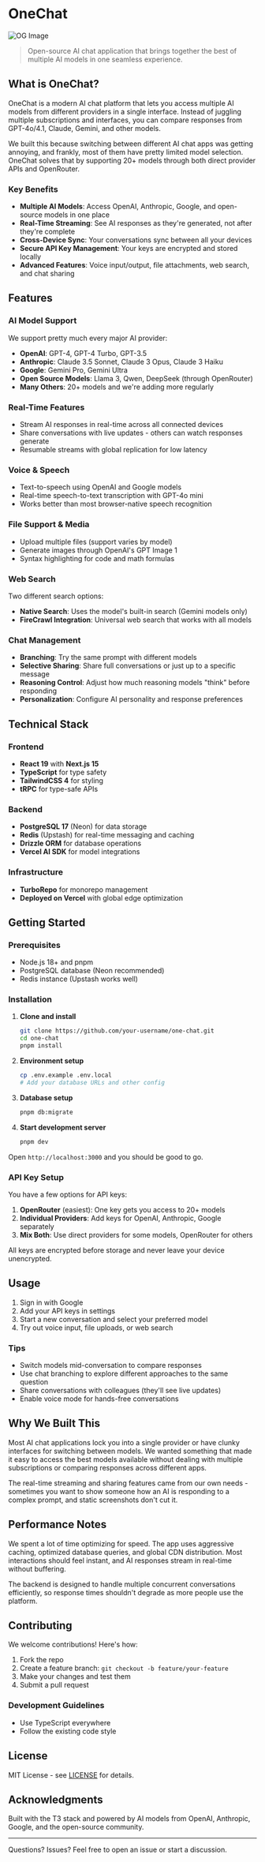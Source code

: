 # OneChat

![OG Image](https://www.1chat.tech/opengraph-image.jpg)

> Open-source AI chat application that brings together the best of multiple AI models in one seamless experience.

## What is OneChat?

OneChat is a modern AI chat platform that lets you access multiple AI models from different providers in a single interface. Instead of juggling multiple subscriptions and interfaces, you can compare responses from GPT-4o/4.1, Claude, Gemini, and other models.

We built this because switching between different AI chat apps was getting annoying, and frankly, most of them have pretty limited model selection. OneChat solves that by supporting 20+ models through both direct provider APIs and OpenRouter.

### Key Benefits

- **Multiple AI Models**: Access OpenAI, Anthropic, Google, and open-source models in one place
- **Real-Time Streaming**: See AI responses as they're generated, not after they're complete
- **Cross-Device Sync**: Your conversations sync between all your devices
- **Secure API Key Management**: Your keys are encrypted and stored locally
- **Advanced Features**: Voice input/output, file attachments, web search, and chat sharing

## Features

### AI Model Support
We support pretty much every major AI provider:
- **OpenAI**: GPT-4, GPT-4 Turbo, GPT-3.5
- **Anthropic**: Claude 3.5 Sonnet, Claude 3 Opus, Claude 3 Haiku
- **Google**: Gemini Pro, Gemini Ultra
- **Open Source Models**: Llama 3, Qwen, DeepSeek (through OpenRouter)
- **Many Others**: 20+ models and we're adding more regularly

### Real-Time Features
- Stream AI responses in real-time across all connected devices
- Share conversations with live updates - others can watch responses generate
- Resumable streams with global replication for low latency

### Voice & Speech
- Text-to-speech using OpenAI and Google models
- Real-time speech-to-text transcription with GPT-4o mini
- Works better than most browser-native speech recognition

### File Support & Media
- Upload multiple files (support varies by model)
- Generate images through OpenAI's GPT Image 1
- Syntax highlighting for code and math formulas

### Web Search
Two different search options:
- **Native Search**: Uses the model's built-in search (Gemini models only)
- **FireCrawl Integration**: Universal web search that works with all models

### Chat Management
- **Branching**: Try the same prompt with different models
- **Selective Sharing**: Share full conversations or just up to a specific message  
- **Reasoning Control**: Adjust how much reasoning models "think" before responding
- **Personalization**: Configure AI personality and response preferences

## Technical Stack

### Frontend
- **React 19** with **Next.js 15**
- **TypeScript** for type safety
- **TailwindCSS 4** for styling
- **tRPC** for type-safe APIs

### Backend
- **PostgreSQL 17** (Neon) for data storage
- **Redis** (Upstash) for real-time messaging and caching
- **Drizzle ORM** for database operations
- **Vercel AI SDK** for model integrations

### Infrastructure
- **TurboRepo** for monorepo management
- **Deployed on Vercel** with global edge optimization

## Getting Started

### Prerequisites
- Node.js 18+ and pnpm
- PostgreSQL database (Neon recommended)
- Redis instance (Upstash works well)

### Installation

1. **Clone and install**
   ```bash
   git clone https://github.com/your-username/one-chat.git
   cd one-chat
   pnpm install
   ```

2. **Environment setup**
   ```bash
   cp .env.example .env.local
   # Add your database URLs and other config
   ```

3. **Database setup**
   ```bash
   pnpm db:migrate
   ```

4. **Start development server**
   ```bash
   pnpm dev
   ```

Open `http://localhost:3000` and you should be good to go.

### API Key Setup

You have a few options for API keys:

1. **OpenRouter** (easiest): One key gets you access to 20+ models
2. **Individual Providers**: Add keys for OpenAI, Anthropic, Google separately  
3. **Mix Both**: Use direct providers for some models, OpenRouter for others

All keys are encrypted before storage and never leave your device unencrypted.

## Usage

1. Sign in with Google
2. Add your API keys in settings
3. Start a new conversation and select your preferred model
4. Try out voice input, file uploads, or web search

### Tips
- Switch models mid-conversation to compare responses
- Use chat branching to explore different approaches to the same question
- Share conversations with colleagues (they'll see live updates)
- Enable voice mode for hands-free conversations

## Why We Built This

Most AI chat applications lock you into a single provider or have clunky interfaces for switching between models. We wanted something that made it easy to access the best models available without dealing with multiple subscriptions or comparing responses across different apps.

The real-time streaming and sharing features came from our own needs - sometimes you want to show someone how an AI is responding to a complex prompt, and static screenshots don't cut it.

## Performance Notes

We spent a lot of time optimizing for speed. The app uses aggressive caching, optimized database queries, and global CDN distribution. Most interactions should feel instant, and AI responses stream in real-time without buffering.

The backend is designed to handle multiple concurrent conversations efficiently, so response times shouldn't degrade as more people use the platform.

## Contributing

We welcome contributions! Here's how:

1. Fork the repo
2. Create a feature branch: `git checkout -b feature/your-feature`
3. Make your changes and test them
4. Submit a pull request

### Development Guidelines
- Use TypeScript everywhere
- Follow the existing code style

## License

MIT License - see [LICENSE](LICENSE) for details.

## Acknowledgments

Built with the T3 stack and powered by AI models from OpenAI, Anthropic, Google, and the open-source community.

---

Questions? Issues? Feel free to open an issue or start a discussion.
